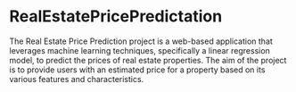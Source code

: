 # RealEstatePricePredictation
The Real Estate Price Prediction project is a web-based application that leverages machine learning techniques, specifically a linear regression model, to predict the prices of real estate properties.
The aim of the project is to provide users with an estimated price for a property based on its various features and characteristics.
